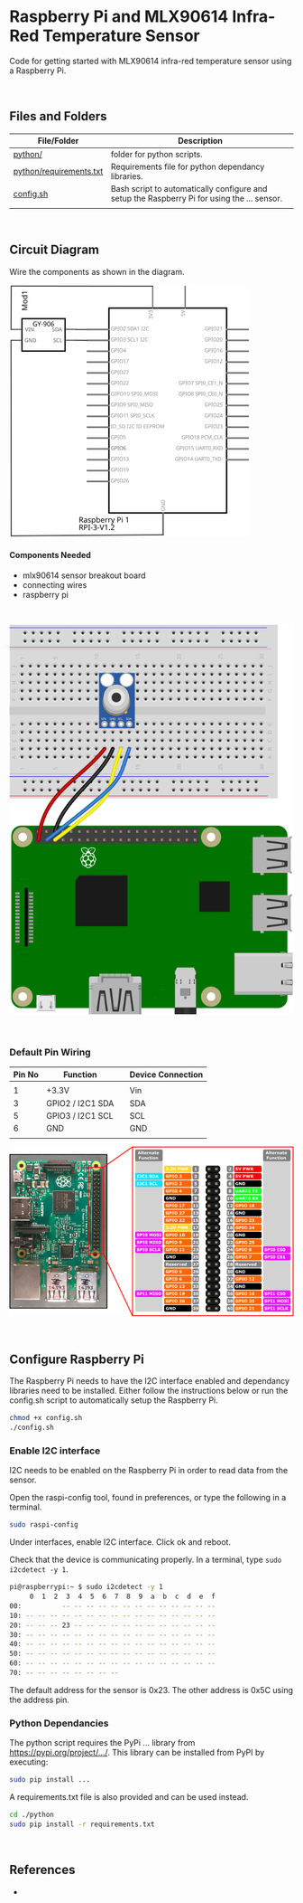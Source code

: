 # Raspberry Pi and MLX90614 Infra-Red Temperature Sensor

Code for getting started with MLX90614 infra-red temperature sensor using a Raspberry Pi.

<br />

## Files and Folders

| File/Folder | Description |
|--- | --- |
| [python/](python/) | folder for python scripts. |
| [python/requirements.txt](python/requirements.txt) | Requirements file for python dependancy libraries. |
| [config.sh](config.sh) | Bash script to automatically configure and setup the Raspberry Pi for using the ... sensor. |
|  |  |

<br />

## Circuit Diagram

Wire the components as shown in the diagram.

![circuit diagram](assets/rpi-mlx90614-sensor-circuit-diagram_schem.svg)

#### Components Needed

* mlx90614 sensor breakout board
* connecting wires
* raspberry pi

<br />

![breadboard diagram](assets/rpi-mlx90614-sensor-circuit-diagram_bb.svg)

<br />

### Default Pin Wiring

| Pin No | Function |  | Device Connection |
| --- | --- | --- | --- |
|  |  |  |  |
| 1 | +3.3V |  | Vin |
| 3 | GPIO2 / I2C1 SDA |  | SDA |
| 5 | GPIO3 / I2C1 SCL |  | SCL |
| 6 | GND |  | GND |
|  |  |  |  |

![pin diagram](assets/rp2_pinout.png)

<br />

## Configure Raspberry Pi

The Raspberry Pi needs to have the I2C interface enabled and dependancy libraries need to be installed. Either follow the instructions below or run the config.sh script to automatically setup the Raspberry Pi.

```bash
chmod +x config.sh
./config.sh
```

### Enable I2C interface

I2C needs to be enabled on the Raspberry Pi in order to read data from the sensor.

Open the raspi-config tool, found in preferences, or type the following in a terminal.

```bash
sudo raspi-config
```

Under interfaces, enable I2C interface. Click ok and reboot.

Check that the device is communicating properly. In a terminal, type `sudo i2cdetect -y 1`.

```bash
pi@raspberrypi:~ $ sudo i2cdetect -y 1
     0  1  2  3  4  5  6  7  8  9  a  b  c  d  e  f
00:          -- -- -- -- -- -- -- -- -- -- -- -- --
10: -- -- -- -- -- -- -- -- -- -- -- -- -- -- -- --
20: -- -- -- 23 -- -- -- -- -- -- -- -- -- -- -- --
30: -- -- -- -- -- -- -- -- -- -- -- -- -- -- -- --
40: -- -- -- -- -- -- -- -- -- -- -- -- -- -- -- --
50: -- -- -- -- -- -- -- -- -- -- -- -- -- -- -- --
60: -- -- -- -- -- -- -- -- -- -- -- -- -- -- -- --
70: -- -- -- -- -- -- -- --
```

The default address for the sensor is 0x23. The other address is 0x5C using the address pin.

### Python Dependancies

The python script requires the PyPi ... library from https://pypi.org/project/.../. This library can be installed from PyPI by executing:

```bash
sudo pip install ...
```

A requirements.txt file is also provided and can be used instead.
```bash
cd ./python
sudo pip install -r requirements.txt
```

<br />

## References

- 
